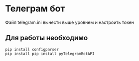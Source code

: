 # Телеграм бот

Файл telegram.ini вынести выше уровнем и настроить токен

## Для работы необходимо
```
pip install configparser
pip install pip install pyTelegramBotAPI
```